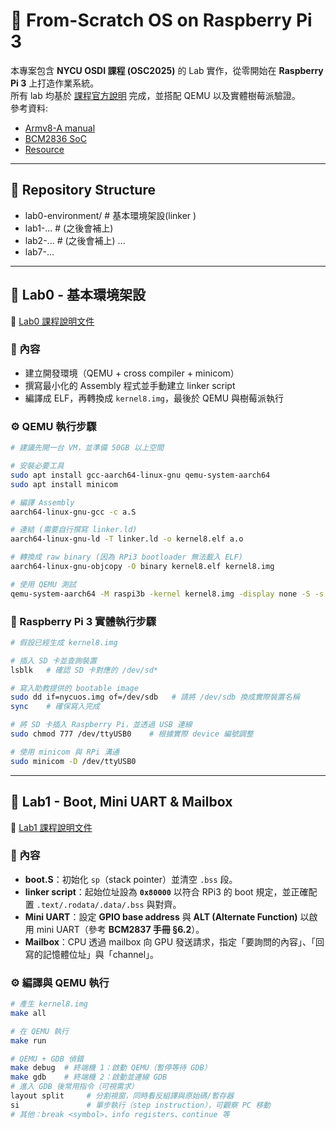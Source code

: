 # 🐧 From-Scratch OS on Raspberry Pi 3

本專案包含 **NYCU OSDI 課程 (OSC2025)** 的 Lab 實作，從零開始在 **Raspberry Pi 3** 上打造作業系統。  
所有 lab 均基於 [課程官方說明](https://nycu-caslab.github.io/OSC2025/) 完成，並搭配 QEMU 以及實體樹莓派驗證。  
參考資料: 
- [Armv8-A manual](https://developer.arm.com/documentation/ddi0487/aa/?lang=en)
- [BCM2836 SoC](https://github.com/Tekki/raspberrypi-documentation/blob/master/hardware/raspberrypi/bcm2836/QA7_rev3.4.pdf)
- [Resource](https://s-matyukevich.github.io/raspberry-pi-os/)
---

## 📂 Repository Structure
- lab0-environment/ # 基本環境架設(linker )
- lab1-... # (之後會補上)
- lab2-... # (之後會補上)
...
- lab7-...

---

## 🧪 Lab0 - 基本環境架設
🔗 [Lab0 課程說明文件](https://nycu-caslab.github.io/OSC2025/labs/lab0.html)

### 📖 內容
- 建立開發環境（QEMU + cross compiler + minicom）  
- 撰寫最小化的 Assembly 程式並手動建立 linker script  
- 編譯成 ELF，再轉換成 `kernel8.img`，最後於 QEMU 與樹莓派執行  

### ⚙️ QEMU 執行步驟
```bash
# 建議先開一台 VM，並準備 50GB 以上空間

# 安裝必要工具
sudo apt install gcc-aarch64-linux-gnu qemu-system-aarch64
sudo apt install minicom

# 編譯 Assembly
aarch64-linux-gnu-gcc -c a.S

# 連結 (需要自行撰寫 linker.ld)
aarch64-linux-gnu-ld -T linker.ld -o kernel8.elf a.o

# 轉換成 raw binary (因為 RPi3 bootloader 無法載入 ELF)
aarch64-linux-gnu-objcopy -O binary kernel8.elf kernel8.img

# 使用 QEMU 測試
qemu-system-aarch64 -M raspi3b -kernel kernel8.img -display none -S -s
```

### 🍓 Raspberry Pi 3 實體執行步驟
```bash
# 假設已經生成 kernel8.img

# 插入 SD 卡並查詢裝置
lsblk   # 確認 SD 卡對應的 /dev/sd*

# 寫入助教提供的 bootable image
sudo dd if=nycuos.img of=/dev/sdb   # 請將 /dev/sdb 換成實際裝置名稱
sync    # 確保寫入完成

# 將 SD 卡插入 Raspberry Pi，並透過 USB 連線
sudo chmod 777 /dev/ttyUSB0    # 根據實際 device 編號調整

# 使用 minicom 與 RPi 溝通
sudo minicom -D /dev/ttyUSB0
```


---

## 🧪 Lab1 - Boot, Mini UART & Mailbox
🔗 [Lab1 課程說明文件](https://nycu-caslab.github.io/OSC2025/labs/lab1.html)

### 📖 內容
- **boot.S**：初始化 `sp`（stack pointer）並清空 `.bss` 段。
- **linker script**：起始位址設為 **`0x80000`** 以符合 RPi3 的 boot 規定，並正確配置 `.text/.rodata/.data/.bss` 與對齊。
- **Mini UART**：設定 **GPIO base address** 與 **ALT (Alternate Function)** 以啟用 mini UART（參考 **BCM2837 手冊 §6.2**）。
- **Mailbox**：CPU 透過 mailbox 向 GPU 發送請求，指定「要詢問的內容」、「回寫的記憶體位址」與「channel」。


### ⚙️ 編譯與 QEMU 執行
```bash
# 產生 kernel8.img
make all

# 在 QEMU 執行
make run

# QEMU + GDB 偵錯
make debug  # 終端機 1：啟動 QEMU（暫停等待 GDB）
make gdb    # 終端機 2：啟動並連線 GDB
# 進入 GDB 後常用指令（可視需求）
layout split     # 分割視窗，同時看反組譯與原始碼/暫存器
si               # 單步執行（step instruction），可觀察 PC 移動
# 其他：break <symbol>、info registers、continue 等